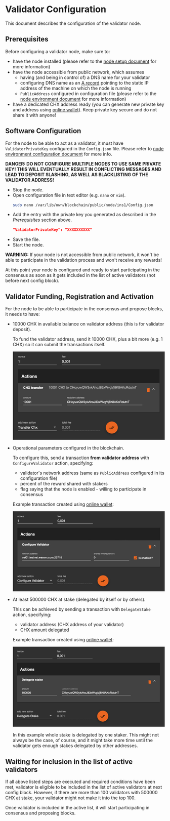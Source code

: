 # Validator Configuration

This document describes the configuration of the validator node.


## Prerequisites

Before configuring a validator node, make sure to:

- have the node installed (please refer to the [node setup document](NodeSetup.md) for more information)
- have the node accessible from public network, which assumes
    - having (and being in control of) a DNS name for your validator
    - configuring DNS name as an [A record](https://en.wikipedia.org/wiki/List_of_DNS_record_types) pointing to the static IP address of the machine on which the node is running
    - `PublicAddress` configured in configuration file (please refer to the [node environment document](NodeEnvironment.md#configuration-file) for more information)
- have a dedicated CHX address ready (you can generate new private key and address using [online wallet](https://wallet.weown.com/wallet)). Keep private key secure and do not share it with anyone!


## Software Configuration

For the node to be able to act as a validator, it must have `ValidatorPrivateKey` configured in the `Config.json` file. Please refer to [node environment configuration document](NodeEnvironment.md#configuration-file) for more info.

**DANGER: DO NOT CONFIGURE MULTIPLE NODES TO USE SAME PRIVATE KEY! THIS WILL EVENTUALLY RESULT IN CONFLICTING MESSAGES AND LEAD TO DEPOSIT SLASHING, AS WELL AS BLACKLISTING OF THE VALIDATOR ADDRESS!**

- Stop the node.
- Open configuration file in text editor (e.g. `nano` or `vim`).
    ```bash
    sudo nano /var/lib/own/blockchain/public/node/ins1/Config.json
    ```
- Add the entry with the private key you generated as described in the _Prerequisites_ section above.
    ```json
    "ValidatorPrivateKey": "XXXXXXXXXX"
    ```
- Save the file.
- Start the node.

**WARNING:** If your node is not accessible from public network, it won't be able to participate in the validation process and won't receive any rewards!

At this point your node is configured and ready to start participating in the consensus as soon as it gets included in the list of active validators (not before next config block).


## Validator Funding, Registration and Activation

For the node to be able to participate in the consensus and propose blocks, it needs to have:

- 10000 CHX in available balance on validator address (this is for validator deposit).

    To fund the validator address, send it 10000 CHX, plus a bit more (e.g. 1 CHX) so it can submit the transactions itself.

    ![example transaction](ExampleTxWithTransferCxhAction.png)

- Operational parameters configured in the blockchain.

    To configure this, send a transaction **from validator address** with `ConfigureValidator` action, specifying:

    - validator's network address (same as `PublicAddress` configured in its configuration file)
    - percent of the reward shared with stakers
    - flag saying that the node is enabled - willing to participate in consensus

    Example transaction created using [online wallet](https://wallet.weown.com/wallet):

    ![example transaction](ExampleTxWithConfigureValidatorAction.png)

- At least 500000 CHX at stake (delegated by itself or by others).

    This can be achieved by sending a transaction with `DelegateStake` action, specifying:

    - validator address (CHX address of your validator)
    - CHX amount delegated

    Example transaction created using [online wallet](https://wallet.weown.com/wallet):

    ![example transaction](ExampleTxWithDelegateStakeAction.png)

    In this example whole stake is delegated by one staker. This might not always be the case, of course, and it might take more time until the validator gets enough stakes delegated by other addresses.


## Waiting for inclusion in the list of active validators

If all above listed steps are executed and required conditions have been met, validator is eligible to be included in the list of active validators at next config block. However, if there are more than 100 validators with 500000 CHX at stake, your validator might not make it into the top 100.

Once validator is included in the active list, it will start participating in consensus and proposing blocks.
